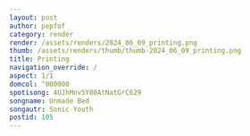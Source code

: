 ```yaml
---
layout: post
author: pepfof
category: render
render: /assets/renders/2024_06_09_printing.png
thumb: /assets/renders/thumb/thumb-2024_06_09_printing.png
title: Printing
navigation_override: /
aspect: 1/1
domcol: ^000000
spotisong: 4UJhMnv5Y00AtNatGrC629
songname: Unmade Bed
songautr: Sonic Youth
postid: 105
---
```


<!--USER BEGIN 1-->

<!--USER END 1-->

<!--more-->
<!--USER BEGIN 2-->

<!--USER END 2-->

